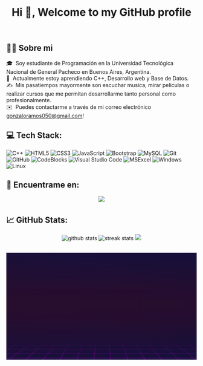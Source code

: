 <h1 align="center">Hi 👋, Welcome to my GitHub profile</h1>
<p align="center">
<img src="https://i.pinimg.com/originals/b1/5b/d5/b15bd596014d9d9310e59b07b85da550.gif" alt="" width="650">
</p>

## 👨‍💻 Sobre mi
🎓 &nbsp;Soy estudiante de Programación en la Universidad Tecnológica Nacional de General Pacheco en Buenos Aires, Argentina.\
🌱 &nbsp;Actualmente estoy aprendiendo C++, Desarrollo web y Base de Datos.\
✍️ &nbsp;Mis pasatiempos mayormente son escuchar musica, mirar peliculas o realizar cursos que me permitan desarrollarme tanto personal como profesionalmente.\
✉️ &nbsp;Puedes contactarme a través de mi correo electrónico gonzaloramos050@gmail.com!

## 💻 Tech Stack:

  ![C++](https://img.shields.io/badge/c++-%2300599C.svg?style=for-the-badge&logo=c%2B%2B&logoColor=white)
  ![HTML5](https://img.shields.io/badge/HTML5-E34F26?style=for-the-badge&logo=html5&logoColor=white)
  ![CSS3](https://img.shields.io/badge/CSS-blue?style=for-the-badge&logo=css3)
  ![JavaScript](https://img.shields.io/badge/JavaScript-323330?style=for-the-badge&logo=javascript&logoColor=F7DF1E)
  ![Bootstrap](https://img.shields.io/badge/bootstrap-%23212121?style=for-the-badge&logo=bootstrap&logoColor=white&color=%23212121)
  ![MySQL](https://img.shields.io/badge/MySQL-%23546e7a?style=for-the-badge&logo=mysql&logoColor=white&color=%23546e7a)
  ![Git](https://img.shields.io/badge/Git-F05032?style=for-the-badge&logo=git&logoColor=white)
  ![GitHub](https://img.shields.io/badge/GitHub-100000?style=for-the-badge&logo=github&logoColor=white)
  ![CodeBlocks](https://img.shields.io/badge/Code%3A%3ABlocks-orange?style=for-the-badge&logo=codeblocks&logoColor=white&color=black)
  ![Visual Studio Code](https://img.shields.io/badge/Visual_Studio_Code-%230d47a1?style=for-the-badge&logo=visualstudio&logoColor=white&color=%230d47a1)
  ![MSExcel](https://img.shields.io/badge/Microsoft_Excel-217346?style=for-the-badge&logo=microsoft-excel&logoColor=white) 
  ![Windows](https://img.shields.io/badge/Windows-0078D6?style=for-the-badge&logo=windows&logoColor=white)
  ![Linux](https://img.shields.io/badge/LINUX-white?style=for-the-badge&logo=linux&logoColor=black)
## 👤 Encuentrame en:
  <p align="center"><a href="https://www.linkedin.com/in/ramosgonzalo/" target="_blank"><img height="25" src="https://img.shields.io/badge/LinkedIn-blue?style=for-the-badge&logo=linkedin"></a></p>

## 📈 GitHub Stats:

<p align=center>
<img src="https://github-readme-stats.vercel.app/api?username=ramosgonzalo&show_icons=true&theme=tokyonight" alt="github stats"/>
<img src="https://github-readme-streak-stats.herokuapp.com/?user=ramosgonzalo&theme=tokyonight" alt="streak stats"/>
<a href="https://visitcount.itsvg.in">
  <img src="https://visitcount.itsvg.in/api?id=RamosGonzalo&label=Views&color=12&pretty=true" />
</a> 

## 
<p align=center>
<img src="https://github.com/RamosGonzalo/RamosGonzalo/blob/main/Banner%20GitHub.gif" width="650">
</p>
<!---
RamosGonzalo/RamosGonzalo is a ✨ special ✨ repository because its `README.md` (this file) appears on your GitHub profile.
You can click the Preview link to take a look at your changes.
--->
